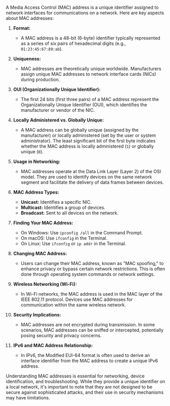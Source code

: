 A Media Access Control (MAC) address is a unique identifier assigned to network interfaces for communications on a network. Here are key aspects about MAC addresses:

1. **Format:**
   - A MAC address is a 48-bit  (6-byte) identifier typically represented as a series of six pairs of hexadecimal digits (e.g., `01:23:45:67:89:ab`).

2. **Uniqueness:**
   - MAC addresses are theoretically unique worldwide. Manufacturers assign unique MAC addresses to network interface cards (NICs) during production.

3. **OUI (Organizationally Unique Identifier):**
   - The first 24 bits (first three pairs) of a MAC address represent the Organizationally Unique Identifier (OUI), which identifies the manufacturer or vendor of the NIC.

4. **Locally Administered vs. Globally Unique:**
   - A MAC address can be globally unique (assigned by the manufacturer) or locally administered (set by the user or system administrator). The least significant bit of the first byte indicates whether the MAC address is locally administered (`1`) or globally unique (`0`).

5. **Usage in Networking:**
   - MAC addresses operate at the Data Link Layer (Layer 2) of the OSI model. They are used to identify devices on the same network segment and facilitate the delivery of data frames between devices.

6. **MAC Address Types:**
   - **Unicast:** Identifies a specific NIC.
   - **Multicast:** Identifies a group of devices.
   - **Broadcast:** Sent to all devices on the network.

7. **Finding Your MAC Address:**
   - On Windows: Use `ipconfig /all` in the Command Prompt.
   - On macOS: Use `ifconfig` in the Terminal.
   - On Linux: Use `ifconfig` or `ip addr` in the Terminal.

8. **Changing MAC Address:**
   - Users can change their MAC address, known as "MAC spoofing," to enhance privacy or bypass certain network restrictions. This is often done through operating system commands or network settings.

9. **Wireless Networking (Wi-Fi):**
   - In Wi-Fi networks, the MAC address is used in the MAC layer of the IEEE 802.11 protocol. Devices use MAC addresses for communication within the same wireless network.

10. **Security Implications:**
    - MAC addresses are not encrypted during transmission. In some scenarios, MAC addresses can be sniffed or intercepted, potentially posing security and privacy concerns.

11. **IPv6 and MAC Address Relationship:**
    - In IPv6, the Modified EUI-64 format is often used to derive an interface identifier from the MAC address to create a unique IPv6 address.

Understanding MAC addresses is essential for networking, device identification, and troubleshooting. While they provide a unique identifier on a local network, it's important to note that they are not designed to be secure against sophisticated attacks, and their use in security mechanisms may have limitations.
